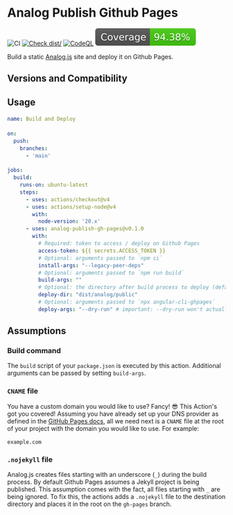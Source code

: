 # Analog Publish Github Pages

![CI](https://github.com/d-koppenhagen/analog-publish-gh-pages/actions/workflows/ci.yml/badge.svg)
[![Check dist/](https://github.com/d-koppenhagen/analog-publish-gh-pages/actions/workflows/check-dist.yml/badge.svg)](https://github.com/d-koppenhagen/analog-publish-gh-pages/actions/workflows/check-dist.yml)
[![CodeQL](https://github.com/d-koppenhagen/analog-publish-gh-pages/actions/workflows/codeql-analysis.yml/badge.svg)](https://github.com/d-koppenhagen/analog-publish-gh-pages/actions/workflows/codeql-analysis.yml)
[![Coverage](./badges/coverage.svg)](./badges/coverage.svg)

Build a static [Analog.js](https://analogjs.org/) site and deploy it on Github Pages.

## Versions and Compatibility

## Usage

```yaml
name: Build and Deploy

on:
  push:
    branches:
      - 'main'

jobs:
  build:
    runs-on: ubuntu-latest
    steps:
      - uses: actions/checkout@v4
      - uses: actions/setup-node@v4
        with:
          node-version: '20.x'
      - uses: analog-publish-gh-pages@v0.1.0
        with:
          # Required: token to access / deploy on Github Pages
          access-token: ${{ secrets.ACCESS_TOKEN }}
          # Optional: arguments passed to `npm ci`
          install-args: "--legacy-peer-deps"
          # Optional: arguments passed to `npm run build`
          build-args: ""
          # Optional: the directory after build process to deploy (defaults to `dist/analog/public`)
          deploy-dir: "dist/analog/public"
          # Optional: arguments passed to `npx angular-cli-ghpages`
          deploy-args: "--dry-run" # important: --dry-run won't actually deploy the site!
```

## Assumptions

### Build command

The `build` script of your `package.json` is executed by this action.
Additional arguments can be passed by setting `build-args`.

### `CNAME` file

You have a custom domain you would like to use? Fancy! 😎 This Action's got you
covered! Assuming you have already set up your DNS provider as defined in the
[GitHub Pages docs][github-pages-domain-docs], all we need next is a `CNAME`
file at the root of your project with the domain you would like to use. For
example:

```CNAME
example.com
```

### `.nojekyll` file

Analog.js creates files starting with an underscore (`_`) during the build process.
By default Github Pages assumes a Jekyll project is being published.
This assumption comes with the fact, all files starting with `_` are being ignored.
To fix this, the actions adds a `.nojekyll` file to the destination directory and places it in the root on the `gh-pages` branch.

[analog-build-docs]: https://analogjs.org/docs/getting-started#building-the-application
[github-access-token]: https://help.github.com/articles/creating-a-personal-access-token-for-the-command-line
[github-action-input]: https://help.github.com/en/actions/automating-your-workflow-with-github-actions/creating-and-using-encrypted-secrets#using-encrypted-secrets-in-a-workflow
[github-pages-domain-docs]: https://help.github.com/en/articles/using-a-custom-domain-with-github-pages
[github-repo-secret]: https://help.github.com/en/actions/automating-your-workflow-with-github-actions/creating-and-using-encrypted-secrets#creating-encrypted-secrets
